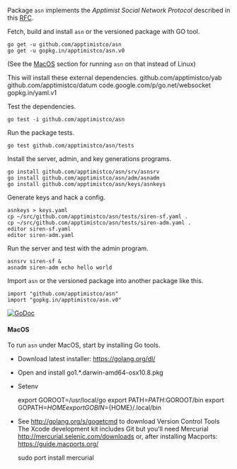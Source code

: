 Package `asn` implements the _Apptimist Social Network Protocol_ described in
this [RFC]( https://github.com/apptimistco/rfc/blob/master/asn.md).

Fetch, build and install `asn` or the versioned package with GO tool.

    go get -u github.com/apptimistco/asn
    go get -u gopkg.in/apptimistco/asn.v0

(See the [MacOS](#macos) section for running `asn` on that instead of Linux)

This will install these external dependencies.
    github.com/apptimistco/yab
    github.com/apptimistco/datum
    code.google.com/p/go.net/websocket
    gopkg.in/yaml.v1

Test the dependencies.

    go test -i github.com/apptimistco/asn

Run the package tests.

    go test github.com/apptimistco/asn/tests

Install the server, admin, and key generations programs.

    go install github.com/apptimistco/asn/srv/asnsrv
    go install github.com/apptimistco/asn/adm/asnadm
    go install github.com/apptimistco/asn/keys/asnkeys

Generate keys and hack a config.

    asnkeys > keys.yaml
    cp ~/src/github.com/apptimistco/asn/tests/siren-sf.yaml .
    cp ~/src/github.com/apptimistco/asn/tests/siren-adm.yaml .
    editor siren-sf.yaml
    editor siren-adm.yaml

Run the server and test with the admin program.

    asnsrv siren-sf &
    asnadm siren-adm echo hello world

Import `asn` or the versioned package into another package like this.

    import "github.com/apptimistco/asn"
    import "gopkg.in/apptimistco/asn.v0"

[![GoDoc](https://godoc.org/github.com/apptimistco/asn?status.png)](
https://godoc.org/github.com/apptimistco/asn)

#### MacOS ####
To run `asn` under MacOS, start by installing Go tools.

- Download latest installer: https://golang.org/dl/
- Open and install go1.*.darwin-amd64-osx10.8.pkg
- Setenv

    export GOROOT=/usr/local/go
    export PATH=$PATH:$GOROOT/bin
    export GOPATH=${HOME}
    export GOBIN=${HOME}/.local/bin

- See http://golang.org/s/gogetcmd to download Version Control Tools
  The Xcode development kit includes Git but you'll need Mercurial
  http://mercurial.selenic.com/downloads
  or, after installing Macports: https://guide.macports.org/

    sudo port install mercurial
